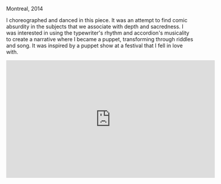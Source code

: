 Montreal, 2014

I choreographed and danced in this piece. It was an attempt to find comic absurdity in the subjects that we associate with depth and sacredness. I was interested in using the typewriter's rhythm and accordion's musicality to create a narrative where I became a puppet, transforming through riddles and song. It was inspired by a puppet show at a festival that I fell in love with.

<iframe width="560" height="315" src="https://www.youtube.com/embed/QZ9hhQ_UaTU" frameborder="0" allowfullscreen></iframe>
